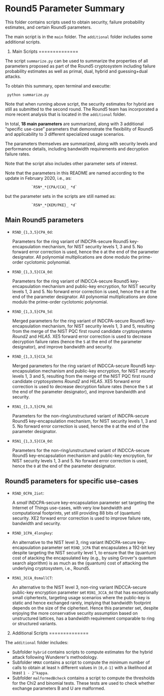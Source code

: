 Round5 Parameter Summary
========================

This folder contains scripts used to obtain security, failure probability estimates, and certain Round5 parameters.

The main script is in the `main` folder. The `additional` folder includes some additional scripts.

1. Main Scripts
==============


The script `summarize.py` can be used to summarize the properties of all parameters proposed as part of the Round5 cryptosystem including failure probability estimates as well as primal, dual, hybrid and guessing+dual attacks.  

To obtain this summary, open terminal and executte:

``  python summarize.py `` 

Note that when running above script, the security estimates for hybrid are still as submitted to the second round. The Round5 team has incorporated a more recent analysis that is located in the `additional` folder. 

In total, **18 main parameters** are summarized, along with 3 additional “specific use-case”
parameters that demonstrate the flexibility of Round5 and applicability to 3
different  specialized usage scenarios.

The parameters themselves are summarized, along with security levels and 
performance details, including bandwidth requirements and decryption failure
rates.

Note that the script also includes other parameter sets of interest. 

Note that the parameters in this README are named according to the update in February 2020, i.e., as:

				`R5N*_*{CPA/CCA}_ *d`
				
but the parameter sets in the scripts are still named as:


				`R5N*_*{KEM/PKE}_ *d`

Main Round5 parameters
----------------------

* `R5ND_{1,3,5}CPA_0d`:

    Parameters for the ring variant of INDCPA-secure Round5 key-encapsulation 
    mechanism,
    for NIST security levels 1, 3 and 5. No forward error correction is used,
    hence the `0` at the end of the parameter designator. All polynomial
    multiplications are done modulo the prime-order cyclotomic polynomial. 

* `R5ND_{1,3,5}CCA_0d`:

   Parameters for the ring variant of INDCCA-secure Round5 key-encapsulation mechanism and public-key encryption,
   for NIST security levels 1, 3 and 5. No forward error correction is used,
   hence the `0` at the end of the parameter designator. All polynomial
   multiplications are done modulo the prime-order cyclotomic polynomial. 

* `R5ND_{1,3,5}CPA_5d`:

   Merged parameters for the ring variant of INDCPA-secure Round5 key-encapsulation 
   mechanism,
   for NIST security levels 1, 3 and 5, resulting from the merge of the NIST PQC
   first round candidate cryptosystems _Round2_ and _HILA5_. XE5 forward error
   correction is used to decrease decryption failure rates (hence the `5` at the 
   end of the parameter designator), and improve bandwidth and security. 

* `R5ND_{1,3,5}CCA_5d`:

   Merged parameters for the ring variant of INDCCA-secure Round5 key-encapsulation mechanism and public-key encryption,
   for NIST security levels 1, 3 and 5, resulting from the merge of the NIST PQC
   first round candidate cryptosystems _Round2_ and _HILA5_. XE5 forward error
   correction is used to decrease decryption failure rates (hence the `5` at the 
   end of the parameter designator), and improve bandwidth
   and security. 
   
* `R5N1_{1,3,5}CPA_0d`:

   Parameters for the non-ring/unstructured variant of INDCPA-secure Round5 key-encapsulation 
   mechanism, for NIST security levels 1, 3 and 5. No forward error correction is used,
   hence the `0` at the end of the parameter designator.

* `R5N1_{1,3,5}CCA_0d`:

   Parameters for the non-ring/unstructured variant of INDCCA-secure Round5 key-encapsulation mechanism and public-key 
   encrpytion, 
   for NIST security levels 1, 3 and 5. No forward error correction is used,
   hence the `0` at the end of the parameter designator.

Round5 parameters for specific use-cases
----------------------------------------

* `R5ND_0CPA_2iot`:

   A _small_ INDCPA-secure key-encapsulation parameter set targeting the Internet of Things 
   use-cases, with very low bandwidth
   and computational footprints, yet still providing 88 bits of (quantum) security. XE2
   forward error correction is used to improve failure rate, bandwidth and security.

* `R5ND_1CPA_4longkey`:

   An alternative to the NIST level 3, ring variant INDCPA-secure key-encapsulation parameter 
   set `R5ND_1CPA` 
   that encapsulates a 192-bit key despite targeting the NIST security level 1, to ensure that 
   the (quantum) cost of atacking the encapsulated key (e.g., by using Grover's quantum search
   algorithm) is as much as the (quantum) cost of  attacking the underlying cryptosystem, i.e.,
   Round5.

* `R5N1_3CCA_0smallCT`:

   An alternative to the NIST level 3, non-ring variant INDCCA-secure public-key encryption 
   parameter set
   `R5N1_3CCA_0d` that has exceptionally small ciphertexts, targeting usage scenarios where the
   public-key is static and hence exchanged rarely, implying that bandwidth footprint depends
   on the size of the ciphertext. Hence this parameter set, despite enjoying the more conservative
   security assumption based on unstructured lattices, has a bandwidth requirement comparable to
   ring or structured variants.
   
2. Additional Scripts
==============

The `additional` folder includes:

* Subfolder `hybrid` contains scripts to compute estimates for the hybrid attack following Wunderer's methodology.
* Subfolder `HMAX` contains a script to compute the minimum number of calls to obtain at least `h` different values in `[0,d-1]` with a likelihood at least `1 - 2^kappa`.
* Subfolder `malformedBcheck` contains a script to compute the thresholds for the Chi2 and binomial tests. These tests are used to check whether exchange parameters B and U are malformed.

